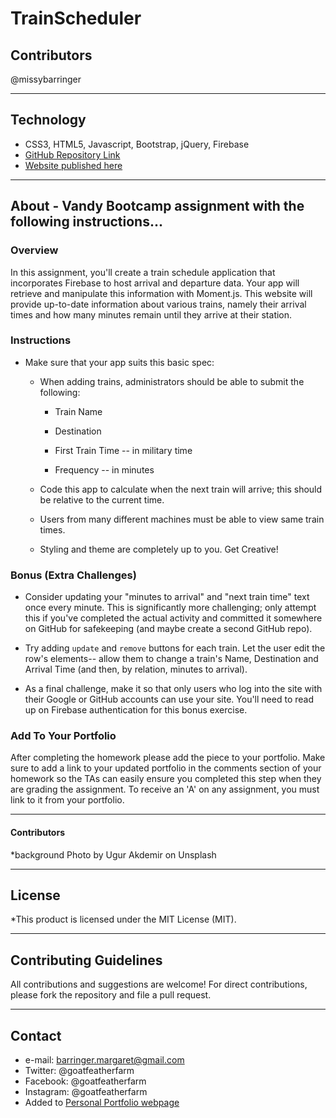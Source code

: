 # TrainScheduler

## Contributors
@missybarringer
____________________________________
## Technology
* CSS3, HTML5, Javascript, Bootstrap, jQuery, Firebase
* [GitHub Repository Link](https://github.com/missybarringer/TrainScheduler)
* [Website published here](https://missybarringer.github.io/TrainScheduler/)
____________________________________
## About - Vandy Bootcamp assignment with the following instructions...
### Overview

In this assignment, you'll create a train schedule application that incorporates Firebase to host arrival and departure data. Your app will retrieve and manipulate this information with Moment.js. This website will provide up-to-date information about various trains, namely their arrival times and how many minutes remain until they arrive at their station.

### Instructions

* Make sure that your app suits this basic spec:
  
  * When adding trains, administrators should be able to submit the following:
    
    * Train Name
    
    * Destination 
    
    * First Train Time -- in military time
    
    * Frequency -- in minutes
  
  * Code this app to calculate when the next train will arrive; this should be relative to the current time.
  
  * Users from many different machines must be able to view same train times.
  
  * Styling and theme are completely up to you. Get Creative!

### Bonus (Extra Challenges)

* Consider updating your "minutes to arrival" and "next train time" text once every minute. This is significantly more challenging; only attempt this if you've completed the actual activity and committed it somewhere on GitHub for safekeeping (and maybe create a second GitHub repo).

* Try adding `update` and `remove` buttons for each train. Let the user edit the row's elements-- allow them to change a train's Name, Destination and Arrival Time (and then, by relation, minutes to arrival).

* As a final challenge, make it so that only users who log into the site with their Google or GitHub accounts can use your site. You'll need to read up on Firebase authentication for this bonus exercise.

### Add To Your Portfolio

After completing the homework please add the piece to your portfolio. Make sure to add a link to your updated portfolio in the comments section of your homework so the TAs can easily ensure you completed this step when they are grading the assignment. To receive an 'A' on any assignment, you must link to it from your portfolio.
__________________________________
#### Contributors
*background Photo by Ugur Akdemir on Unsplash
____________________________________
## License
*This product is licensed under the MIT License (MIT).
____________________________________
## Contributing Guidelines
All contributions and suggestions are welcome!
For direct contributions, please fork the repository and file a pull request.
____________________________________
## Contact
* e-mail: barringer.margaret@gmail.com
* Twitter: @goatfeatherfarm
* Facebook: @goatfeatherfarm
* Instagram: @goatfeatherfarm
* Added to [Personal Portfolio webpage](https://missybarringer.github.io/)